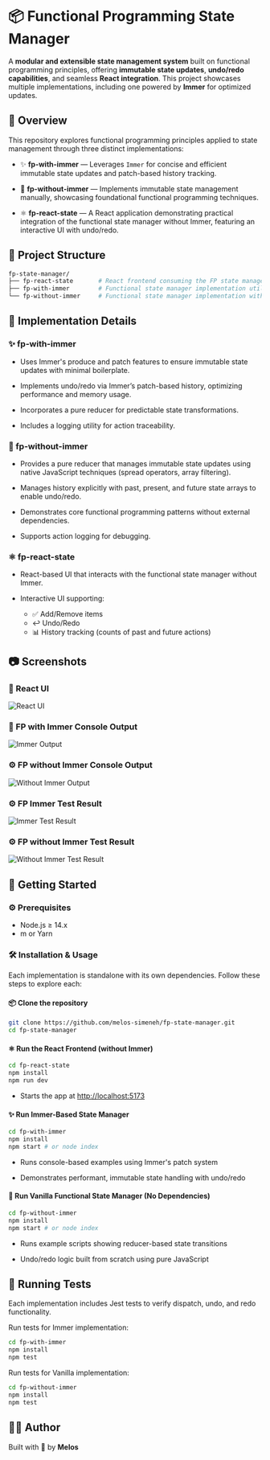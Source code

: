 # 📦 Functional Programming State Manager

A **modular and extensible state management system** built on functional programming principles, offering **immutable state updates**, **undo/redo capabilities**, and seamless **React integration**. This project showcases multiple implementations, including one powered by **Immer** for optimized updates.

## 📂 Overview

This repository explores functional programming principles applied to state management through three distinct implementations:

- ✨ **fp-with-immer** — Leverages `Immer` for concise and efficient immutable state updates and patch-based history tracking.

- 🔧 **fp-without-immer** — Implements immutable state management manually, showcasing foundational functional programming techniques.

- ⚛️ **fp-react-state** — A React application demonstrating practical integration of the functional state manager without Immer, featuring an interactive UI with undo/redo.

## 📁 Project Structure

```bash
fp-state-manager/
├── fp-react-state       # React frontend consuming the FP state manager (without Immer)
├── fp-with-immer        # Functional state manager implementation utilizing Immer
└── fp-without-immer     # Functional state manager implementation without Immer
```

## 📝 Implementation Details

### ✨ fp-with-immer

- Uses Immer's produce and patch features to ensure immutable state updates with minimal boilerplate.

- Implements undo/redo via Immer’s patch-based history, optimizing performance and memory usage.

- Incorporates a pure reducer for predictable state transformations.

- Includes a logging utility for action traceability.

### 🔧 fp-without-immer

- Provides a pure reducer that manages immutable state updates using native JavaScript techniques (spread operators, array filtering).

- Manages history explicitly with past, present, and future state arrays to enable undo/redo.

- Demonstrates core functional programming patterns without external dependencies.

- Supports action logging for debugging.

### ⚛️ fp-react-state

- React-based UI that interacts with the functional state manager without Immer.

- Interactive UI supporting:

  - ✅ Add/Remove items
  - ↩️ Undo/Redo
  - 📊 History tracking (counts of past and future actions)

## 📷 Screenshots

### 📝 React UI

![React UI](screenshots/react-ui.png)

### 🔄 FP with Immer Console Output

![Immer Output](screenshots/immer-output.png)

### ⚙️ FP without Immer Console Output

![Without Immer Output](screenshots/without-immer.png)

### ⚙️ FP Immer Test Result

![Immer Test Result](screenshots/immer-test-output.png)

### ⚙️ FP without Immer Test Result

![Without Immer Test Result](screenshots/without-immer-test-output.png)

## 🚀 Getting Started

### ⚙️ Prerequisites

- Node.js ≥ 14.x
- m or Yarn

### 🛠 Installation & Usage

Each implementation is standalone with its own dependencies. Follow these steps to explore each:

#### 📦 Clone the repository

```bash
git clone https://github.com/melos-simeneh/fp-state-manager.git
cd fp-state-manager
```

#### ⚛️ Run the React Frontend (without Immer)

```bash
cd fp-react-state
npm install
npm run dev
```

- Starts the app at [http://localhost:5173](http://localhost:5173)

#### ✨ Run Immer-Based State Manager

```bash
cd fp-with-immer
npm install
npm start # or node index
```

- Runs console-based examples using Immer's patch system

- Demonstrates performant, immutable state handling with undo/redo

#### 🔧 Run Vanilla Functional State Manager (No Dependencies)

```bash
cd fp-without-immer
npm install
npm start # or node index
```

- Runs example scripts showing reducer-based state transitions

- Undo/redo logic built from scratch using pure JavaScript

## 🧪 Running Tests

Each implementation includes Jest tests to verify dispatch, undo, and redo functionality.

Run tests for Immer implementation:

```bash
cd fp-with-immer
npm install
npm test
```

Run tests for Vanilla implementation:

```bash
cd fp-without-immer
npm install
npm test
```

## 👨‍💻 Author

Built with 💚 by **Melos**
